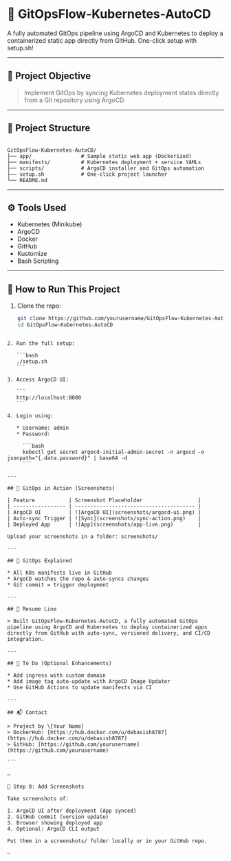# 🚀 GitOpsFlow-Kubernetes-AutoCD

A fully automated GitOps pipeline using ArgoCD and Kubernetes to deploy a containerized static app directly from GitHub. One-click setup with setup.sh!

---

## 📌 Project Objective

> Implement GitOps by syncing Kubernetes deployment states directly from a Git repository using ArgoCD.

---

## 📁 Project Structure

```

GitOpsFlow-Kubernetes-AutoCD/
├── app/                # Sample static web app (Dockerized)
├── manifests/          # Kubernetes deployment + service YAMLs
├── scripts/            # ArgoCD installer and GitOps automation
├── setup.sh            # One-click project launcher
└── README.md

````

---

## ⚙️ Tools Used

- Kubernetes (Minikube)
- ArgoCD
- Docker
- GitHub
- Kustomize
- Bash Scripting

---

## 🚀 How to Run This Project

1. Clone the repo:
   ```bash
   git clone https://github.com/yourusername/GitOpsFlow-Kubernetes-AutoCD
   cd GitOpsFlow-Kubernetes-AutoCD
````

2. Run the full setup:

   ```bash
   ./setup.sh
   ```

3. Access ArgoCD UI:

   ```
   http://localhost:8080
   ```

4. Login using:

   * Username: admin
   * Password:

     ```bash
     kubectl get secret argocd-initial-admin-secret -n argocd -o jsonpath="{.data.password}" | base64 -d
     ```

---

## 🔄 GitOps in Action (Screenshots)

| Feature           | Screenshot Placeholder                  |
| ----------------- | --------------------------------------- |
| ArgoCD UI         | ![ArgoCD UI](screenshots/argocd-ui.png) |
| Auto-sync Trigger | ![Sync](screenshots/sync-action.png)    |
| Deployed App      | ![App](screenshots/app-live.png)        |

Upload your screenshots in a folder: screenshots/

---

## 🧠 GitOps Explained

* All K8s manifests live in GitHub
* ArgoCD watches the repo & auto-syncs changes
* Git commit = trigger deployment

---

## 📄 Resume Line

> Built GitOpsFlow-Kubernetes-AutoCD, a fully automated GitOps pipeline using ArgoCD and Kubernetes to deploy containerized apps directly from GitHub with auto-sync, versioned delivery, and CI/CD integration.

---

## 📌 To Do (Optional Enhancements)

* Add ingress with custom domain
* Add image tag auto-update with ArgoCD Image Updater
* Use GitHub Actions to update manifests via CI

---

## 📬 Contact

> Project by \[Your Name]
> DockerHub: [https://hub.docker.com/u/debasish8787](https://hub.docker.com/u/debasish8787)
> GitHub: [https://github.com/yourusername](https://github.com/yourusername)

```

—

📸 Step 8: Add Screenshots

Take screenshots of:

1. ArgoCD UI after deployment (App synced)
2. GitHub commit (version update)
3. Browser showing deployed app
4. Optional: ArgoCD CLI output

Put them in a screenshots/ folder locally or in your GitHub repo.

—

